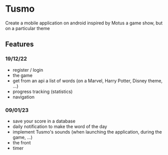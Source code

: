 # Tusmo

Create a mobile application on android inspired by Motus a game show, but on a particular theme

## Features
### 19/12/22
- register / login
- the game
- get from an api a list of words (on a Marvel, Harry Potter, Disney theme, ...)
- progress tracking (statistics)
- navigation


### 09/01/23
- save your score in a database
- daily notification to make the word of the day
- implement Tusmo's sounds (when launching the application, during the game, ...)
- the front
- timer
